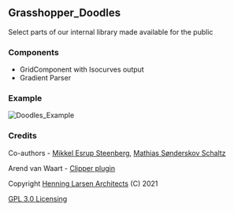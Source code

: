 ## Grasshopper_Doodles
Select parts of our internal library made available for the public

### Components
- GridComponent with Isocurves output
- Gradient Parser

### Example

![Doodles_Example](https://github.com/HenningLarsenArchitects/Grasshopper_Doodles_Public/raw/main/Examples/Doodles_Examples.jpg "Example")


### Credits
Co-authors - [Mikkel Esrup Steenberg](https://www.github.com/mistdk), [Mathias Sønderskov Schaltz](https://www.github.com/Sonderwoods)

Arend van Waart - [Clipper plugin](https://github.com/arendvw/clipper)


Copyright [Henning Larsen Architects](http://www.henninglarsen.com) (C) 2021

[GPL 3.0 Licensing](https://www.gnu.org/licenses/gpl-3.0.html)
